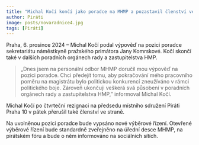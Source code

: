 ```yaml
---
title: "Michal Kočí končí jako poradce na MHMP a pozastavil členství ve straně"
author: Piráti
image: posts/novaradnice4.jpg
tags: [Piráti]
---
```


Praha, 6. prosince 2024 – Michal Kočí podal výpověď na pozici poradce sekretariátu náměstkyně pražského primátora Jany Komrskové. Kočí skončí také v dalších poradních orgánech rady a zastupitelstva HMP. 

>„Dnes jsem na personální odbor MHMP doručil mou výpověď na pozici poradce. Chci předejít tomu, aby pokračování mého pracovního poměru na magistrátu bylo politickou konkurencí zneužíváno v rámci politického boje. Zároveň ukončuji veškerá svá působení v poradních orgánech rady a zastupitelstva HMP,” informoval Michal Kočí.

Michal Kočí po čtvrteční rezignaci na předsedu místního sdružení Piráti Praha 10 v pátek přerušil také členství ve straně.

Na uvolněnou pozici poradce bude vypsáno nové výběrové řízení. Otevřené výběrové řízení bude standardně zveřejněno na úřední desce MHMP, na pirátském fóru a bude o něm informováno na sociálních sítích.
